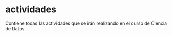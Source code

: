 # actividades
Contiene todas las actividades que se irán realizando en el curso de Ciencia de Datos
